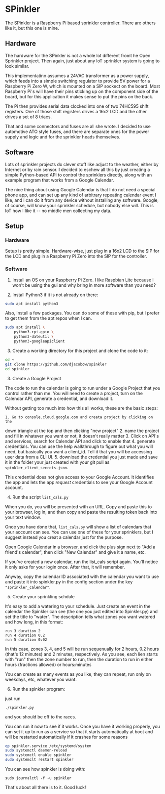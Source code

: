 
# SPinkler 

The SPinkler is a Raspberry Pi based sprinkler controller. There are others
like it, but this one is mine.

## Hardware

The hardware for the SPinkler is not a whole lot different fromt he Open
Sprinkler project. Then again, just about any IoT sprinkler system is 
going to look similar.

This implementatino assumes a 24VAC transformer as a power supply, which
feeds into a simple switching regulator to provide 5V power for a 
Raspberry Pi Zero W, which is mounted on a SIP sockect on the board. 
Most Raspberry Pi's will have their pins sticking up on the component
side of the board, but for this application it makes sense to put the pins
on the back.

The Pi then provides serial data clocked into one of two 74HC595 shift
registers. One of those shift registers drives a 16x2 LCD and the other
drives a set of 8 triacs.

That and some connectors and fuses are all she wrote. I decided to use 
automotive ATO style fuses, and there are separate ones for the power 
supply and logic and for the sprinkler heads themselves.

## Software

Lots of sprinkler projects do clever stuff like adjust to the weather,
either by Internet or by rain sensor. I decided to eschew all this by
just creating a simple Python-based API to control the sprinklers directly,
along with an example program that works from a Google Calendar.

The nice thing about using Google Calendar is that I do not need a 
special phone app, and can set up any kind of arbitrary repeating 
calendar event I like, and I can do it from any device without installing
any software. Google, of course, will know your sprinkler schedule,
but nobody else will. This is IoT how I like it -- no middle men 
collecting my data.

## Setup

### Hardware

Setup is pretty simple. Hardware-wise, just plug in a 16x2 LCD to 
the SIP for the LCD and plug in a Raspberry Pi Zero into the SIP for
the controller.

### Software

1. Install an OS on your Raspberry Pi Zero. I like Raspbian Lite because
   I won't be using the gui and why bring in more software than you need?

2. Install Python3 if it is not already on there:

```sh
sudo apt install python3
```

Also, install a few packages. You can do some of these with pip, but I prefer
to get them from the apt repos when I can.

```sh
sudo apt install \
    python3-rpi.gpio \
    python3-dateutil \
    python3-googleapiclient
```

3. Create a working directory for this project and clone the code to it:

```sh
cd ~
git clone https://github.com/djacobow/spinkler
cd spinkler
```

3. Create a Google Project

The code to run the calendar is going to run under a Google Project
that *you* control rather than me. You will need to create a project,
turn on the Calendar API, generate a credential, and download it.

Without getting too much into how this all works, these are the 
basic steps:

    1. Go to console.cloud.google.com and creata project by clicking on the 
down triangle at the top and then clicking "new project"
    2. name the project and fill in whatever you want or not, it doesn't really matter
    3. Click on API's and services, search for Calendar API and click to enable that
    4. generate credentials. You can use the help walkthrough to figure out what you will need, but basically you want a client_id. Tell it that you will be accessing user data from a CLI UI.
    5. download the credential you just made and save it in the folder your
just created with your git pull as `spinkler_client_secrets.json`.

This credential does not give access to your Google Account. It identifies the 
app and lets the app *request* credentials to see your Google Account account.

4. Run the script `list_cals.py`

When you do, you will be presented with an URL. Copy and paste this to your
browser, log in, and then copy and paste the resulting token back into
your text window.

Once you have done that, `list_cals.py` will show a list of calendars that
your account can see. You can use one of these for your sprinklers, but 
I suggest instead you creat a calendar just for the purpose.

Open Google Calendar in a browser, and click the plus sign next to "Add
a friend's calendar", then click "New Calendar" and give it a name, etc.

If you've created a new calendar, run the list_cals script again. You'll
notice it only asks for your login once. After that, it will remember.

Anyway, copy the calendar ID associated with the calendar you want to use
and paste it into spinkler.py in the config section under the key
`"sprinkler_calendar"`.

5. Create your sprinkling schdule

It's easy to add a watering to your schedule. Just create an event
in the calendar the Spinkler can see (the one you just edited into
Spinkler.py) and set the title to "water". The description tells 
what zones you want watered and how long, in this format:

```
run 3 duration 2
run 4 duration 0.2
run 5 duration 0:02
```

In this case, zones 3, 4, and 5 will be run sequenually for 2 hours,
0.2 hours (that's 12 minutes) and 2 minutes, respectively. As you see,
each lien starts with "run" then the zone number to run, then the 
duration to run in either hours (fractions allowed) or hours:minutes

You can create as many events as you like, they can repeat, run only on 
weekdays, etc, whatever you want.

6. Run the spinkler program:

just run 

`
./spinkler.py
`

and you should be off to the races.

You can run it now to see if it works. Once you have it working 
properly, you can set it up to run as a service so that it starts
automatically at boot and will be restarted automatically if it crashes for
some reasons

```sh
cp spinkler.service /etc/systemd/system
sudo systemctl daemon-reload
sudo systemctl enable spinkler
sudo systemclt restart spinkler
```

You can see how spinkler is doing with:
```
sudo journalctl -f -u spinkler
```

That's about all there is to it. Good luck!


